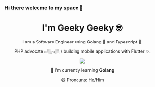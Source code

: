 ### Hi there welcome to my space 👋
<h1 align='center'>I'm Geeky Geeky 🤓 </h1>

<p align='center'>I am a Software Engineer using Golang 💙 and Typescript 💙.</p>
<p align='center'>PHP advocate 👉🏼👈🏼 / building mobile applications with Flutter ✨. </p>

<p align='center'>
 <img src="https://gpvc.arturio.dev/geekygeeky" />
</p>
<p align='center'> 🌱 I’m currently learning <strong>Golang</strong> </p>
<p align='center'> 😄 Pronouns: He/Him  </p>

<!--
**GeekyGeeky/GeekyGeeky** is a ✨ _special_ ✨ repository because its `README.md` (this file) appears on your GitHub profile.

Here are some ideas to get you started:

- 🔭 I’m currently working on ...

- 👯 I’m looking to collaborate on ...
- 🤔 I’m looking for help with ...
- 💬 Ask me about ...
- 📫 How to reach me: ...
- 
- ⚡ Fun fact: ...
-->
